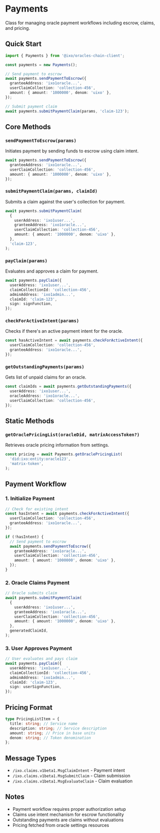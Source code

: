 # Payments

Class for managing oracle payment workflows including escrow, claims, and pricing.

## Quick Start

```typescript
import { Payments } from '@ixo/oracles-chain-client';

const payments = new Payments();

// Send payment to escrow
await payments.sendPaymentToEscrow({
  granteeAddress: 'ixo1oracle...',
  userClaimCollection: 'collection-456',
  amount: { amount: '1000000', denom: 'uixo' },
});

// Submit payment claim
await payments.submitPaymentClaim(params, 'claim-123');
```

## Core Methods

### `sendPaymentToEscrow(params)`

Initiates payment by sending funds to escrow using claim intent.

```typescript
await payments.sendPaymentToEscrow({
  granteeAddress: 'ixo1oracle...',
  userClaimCollection: 'collection-456',
  amount: { amount: '1000000', denom: 'uixo' },
});
```

### `submitPaymentClaim(params, claimId)`

Submits a claim against the user's collection for payment.

```typescript
await payments.submitPaymentClaim(
  {
    userAddress: 'ixo1user...',
    granteeAddress: 'ixo1oracle...',
    userClaimCollection: 'collection-456',
    amount: { amount: '1000000', denom: 'uixo' },
  },
  'claim-123',
);
```

### `payClaim(params)`

Evaluates and approves a claim for payment.

```typescript
await payments.payClaim({
  userAddress: 'ixo1user...',
  claimCollectionId: 'collection-456',
  adminAddress: 'ixo1admin...',
  claimId: 'claim-123',
  sign: signFunction,
});
```

### `checkForActiveIntent(params)`

Checks if there's an active payment intent for the oracle.

```typescript
const hasActiveIntent = await payments.checkForActiveIntent({
  userClaimCollection: 'collection-456',
  granteeAddress: 'ixo1oracle...',
});
```

### `getOutstandingPayments(params)`

Gets list of unpaid claims for an oracle.

```typescript
const claimIds = await payments.getOutstandingPayments({
  userAddress: 'ixo1user...',
  oracleAddress: 'ixo1oracle...',
  userClaimCollection: 'collection-456',
});
```

## Static Methods

### `getOraclePricingList(oracleDid, matrixAccessToken?)`

Retrieves oracle pricing information from settings.

```typescript
const pricing = await Payments.getOraclePricingList(
  'did:ixo:entity:oracle123',
  'matrix-token',
);
```

## Payment Workflow

### 1. Initialize Payment

```typescript
// Check for existing intent
const hasIntent = await payments.checkForActiveIntent({
  userClaimCollection: 'collection-456',
  granteeAddress: 'ixo1oracle...',
});

if (!hasIntent) {
  // Send payment to escrow
  await payments.sendPaymentToEscrow({
    granteeAddress: 'ixo1oracle...',
    userClaimCollection: 'collection-456',
    amount: { amount: '1000000', denom: 'uixo' },
  });
}
```

### 2. Oracle Claims Payment

```typescript
// Oracle submits claim
await payments.submitPaymentClaim(
  {
    userAddress: 'ixo1user...',
    granteeAddress: 'ixo1oracle...',
    userClaimCollection: 'collection-456',
    amount: { amount: '1000000', denom: 'uixo' },
  },
  generatedClaimId,
);
```

### 3. User Approves Payment

```typescript
// User evaluates and pays claim
await payments.payClaim({
  userAddress: 'ixo1user...',
  claimCollectionId: 'collection-456',
  adminAddress: 'ixo1admin...',
  claimId: 'claim-123',
  sign: userSignFunction,
});
```

## Pricing Format

```typescript
type PricingListItem = {
  title: string; // Service name
  description: string; // Service description
  amount: string; // Price in base units
  denom: string; // Token denomination
};
```

## Message Types

- `/ixo.claims.v1beta1.MsgClaimIntent` - Payment intent
- `/ixo.claims.v1beta1.MsgSubmitClaim` - Claim submission
- `/ixo.claims.v1beta1.MsgEvaluateClaim` - Claim evaluation

## Notes

- Payment workflow requires proper authorization setup
- Claims use intent mechanism for escrow functionality
- Outstanding payments are claims without evaluations
- Pricing fetched from oracle settings resources
